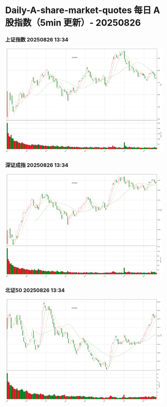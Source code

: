 
# Daily-A-share-market-quotes 每日 A 股指数（5min 更新）- 20250826

### 上证指数 20250826 13:34
![](./fig/2025/8/20250826-sh000001.png)

### 深证成指 20250826 13:34
![](./fig/2025/8/20250826-sz399001.png)

### 北证50 20250826 13:34
![](./fig/2025/8/20250826-bj899050.png)
